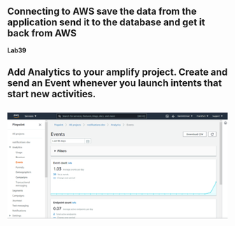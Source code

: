 ## Connecting to AWS save the data from the application send it to the database and get it back from AWS


**Lab39**

## Add Analytics to your amplify project. Create and send an Event whenever you launch intents that start new activities.


## ![image description](screen39.PNG)


